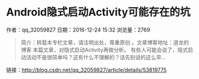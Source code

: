 # Android隐式启动Activity可能存在的坑
作者：qq_32059827
日期：2016-12-24 15:32
浏览量：2769
> 简介：转载本专栏文章，请注明出处，尊重原创 。文章博客地址：道龙的博客
  本篇文章，对隐式启动Activity再做分析。
  有些人可能会说了，隐式启动活动不是很简单吗？这有什么不理解的？话先别说的这么早...

 链接：http://blog.csdn.net/qq_32059827/article/details/53819775
